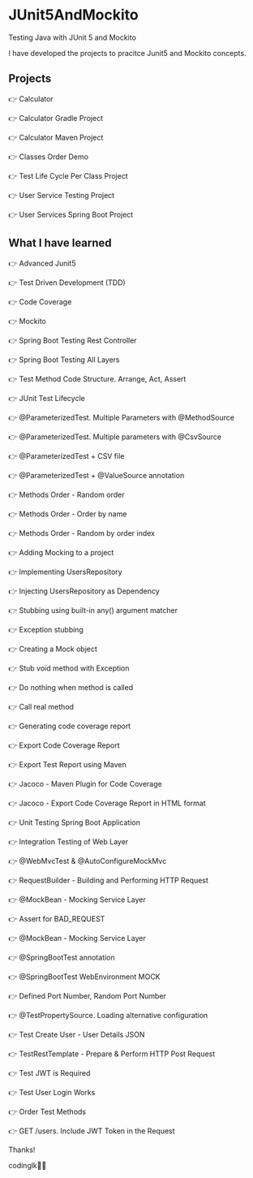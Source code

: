 # JUnit5AndMockito
Testing Java with JUnit 5 and Mockito

I have developed the projects to pracitce Junit5 and Mockito concepts.

## Projects

👉 Calculator

👉 Calculator Gradle Project

👉 Calculator Maven Project

👉 Classes Order Demo

👉 Test Life Cycle Per Class Project

👉 User Service Testing Project

👉 User Services Spring Boot Project

## What I have learned

👉 Advanced Junit5

👉 Test Driven Development (TDD)

👉 Code Coverage

👉 Mockito

👉 Spring Boot Testing Rest Controller

👉 Spring Boot Testing All Layers

👉 Test Method Code Structure. Arrange, Act, Assert

👉 JUnit Test Lifecycle

👉 @ParameterizedTest. Multiple Parameters with @MethodSource

👉 @ParameterizedTest. Multiple parameters with @CsvSource

👉 @ParameterizedTest + CSV file

👉 @ParameterizedTest + @ValueSource annotation

👉 Methods Order - Random order

👉 Methods Order - Order by name

👉 Methods Order - Random by order index

👉 Adding Mocking to a project

👉 Implementing UsersRepository

👉 Injecting UsersRepository as Dependency

👉 Stubbing using built-in any() argument matcher

👉 Exception stubbing

👉 Creating a Mock object

👉 Stub void method with Exception

👉 Do nothing when method is called

👉 Call real method

👉 Generating code coverage report

👉 Export Code Coverage Report

👉 Export Test Report using Maven

👉 Jacoco - Maven Plugin for Code Coverage

👉 Jacoco - Export Code Coverage Report in HTML format

👉 Unit Testing Spring Boot Application

👉 Integration Testing of Web Layer

👉 @WebMvcTest & @AutoConfigureMockMvc

👉 RequestBuilder - Building and Performing HTTP Request

👉 @MockBean - Mocking Service Layer

👉 Assert for BAD_REQUEST

👉 @MockBean - Mocking Service Layer

👉 @SpringBootTest annotation

👉 @SpringBootTest WebEnvironment MOCK

👉 Defined Port Number, Random Port Number

👉 @TestPropertySource. Loading alternative configuration

👉 Test Create User - User Details JSON

👉 TestRestTemplate - Prepare & Perform HTTP Post Request

👉 Test JWT is Required

👉 Test User Login Works

👉 Order Test Methods

👉 GET /users. Include JWT Token in the Request

Thanks!

codinglk👨‍💻



 
